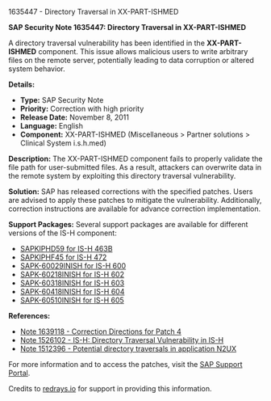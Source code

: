 1635447 - Directory Traversal in XX-PART-ISHMED

**SAP Security Note 1635447: Directory Traversal in XX-PART-ISHMED**

A directory traversal vulnerability has been identified in the **XX-PART-ISHMED** component. This issue allows malicious users to write arbitrary files on the remote server, potentially leading to data corruption or altered system behavior.

**Details:**
- **Type:** SAP Security Note
- **Priority:** Correction with high priority
- **Release Date:** November 8, 2011
- **Language:** English
- **Component:** XX-PART-ISHMED (Miscellaneous > Partner solutions > Clinical System i.s.h.med)

**Description:**
The XX-PART-ISHMED component fails to properly validate the file path for user-submitted files. As a result, attackers can overwrite data in the remote system by exploiting this directory traversal vulnerability.

**Solution:**
SAP has released corrections with the specified patches. Users are advised to apply these patches to mitigate the vulnerability. Additionally, correction instructions are available for advance correction implementation.

**Support Packages:**
Several support packages are available for different versions of the IS-H component:
- [SAPKIPHD59 for IS-H 463B](https://me.sap.com/supportpackage/SAPKIPHD59)
- [SAPKIPHF45 for IS-H 472](https://me.sap.com/supportpackage/SAPKIPHF45)
- [SAPK-60029INISH for IS-H 600](https://me.sap.com/supportpackage/SAPK-60029INISH)
- [SAPK-60218INISH for IS-H 602](https://me.sap.com/supportpackage/SAPK-60218INISH)
- [SAPK-60318INISH for IS-H 603](https://me.sap.com/supportpackage/SAPK-60318INISH)
- [SAPK-60418INISH for IS-H 604](https://me.sap.com/supportpackage/SAPK-60418INISH)
- [SAPK-60510INISH for IS-H 605](https://me.sap.com/supportpackage/SAPK-60510INISH)

**References:**
- [Note 1639118 - Correction Directions for Patch 4](https://me.sap.com/notes/1639118)
- [Note 1526102 - IS-H: Directory Traversal Vulnerability in IS-H](https://me.sap.com/notes/1526102)
- [Note 1512396 - Potential directory traversals in application N2UX](https://me.sap.com/notes/1512396)

For more information and to access the patches, visit the [SAP Support Portal](https://me.sap.com/notes/1635447).

Credits to [redrays.io](https://redrays.io) for support in providing this information.